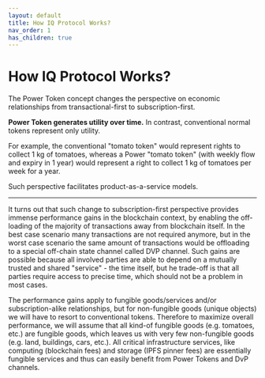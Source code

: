 ```yaml
---
layout: default
title: How IQ Protocol Works?
nav_order: 1
has_children: true
---
```


<!--

Page meta:
- Goal: summary of IQ Protocol works.
- Status: This is a dump of ideas, worse than a draft. Add. Distill. Proofread.

-->

How IQ Protocol Works?
================================================================================

The Power Token concept changes the perspective on economic relationships from transactional-first to subscription-first.

**Power Token generates utility over time.**
In contrast, conventional normal tokens represent only utility.

For example, the conventional "tomato token" would represent rights to collect 1 kg of tomatoes, whereas a Power "tomato token" (with weekly flow and expiry in 1 year) would represent a right to collect 1 kg of tomatoes per week for a year.

Such perspective facilitates product-as-a-service models.

****

It turns out that such change to subscription-first perspective provides immense performance gains in the blockchain context, by enabling the off-loading of the majority of transactions away from blockchain itself.
In the best case scenario many transactions are not required anymore, but in the worst case scenario the same amount of transactions would be offloading to a special off-chain state channel called DVP channel.
Such gains are possible because all involved parties are able to depend on a mutually trusted and shared "service" - the time itself, but he trade-off is that all parties require access to precise time, which should not be a problem in most cases.

The performance gains apply to fungible goods/services and/or subscription-alike relationships, but for non-fungible goods (unique objects) we will have to resort to conventional tokens.
Therefore to maximize overall performance, we will assume that all kind-of fungible goods (e.g. tomatoes, etc.) are fungible goods, which leaves us with very few non-fungible goods (e.g. land, buildings, cars, etc.).
All critical infrastructure services, like computing (blockchain fees) and storage (IPFS pinner fees) are essentially fungible services and thus can easily benefit from Power Tokens and DvP channels.
<!-- TODO: definition of "fungible service" -->
